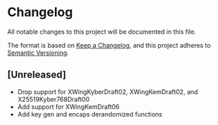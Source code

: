 # Changelog

All notable changes to this project will be documented in this file.

The format is based on [Keep a Changelog](https://keepachangelog.com/en/1.1.0/),
and this project adheres to [Semantic Versioning](https://semver.org/spec/v2.0.0.html).

## [Unreleased]

- Drop support for XWingKyberDraft02, XWingKemDraft02, and X25519Kyber768Draft00
- Add support for XWingKemDraft06
- Add key gen and encaps derandomized functions
